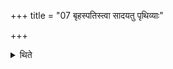 +++
title = "07 बृहस्पतिस्त्वा सादयतु पृथिव्याः"

+++

<details><summary>थिते</summary>

बृहस्पतिस्त्वा सादयतु पृथिव्याः पृष्ठे ज्योतिष्मतीमिति विश्वज्योतिषम् ७
</details>

